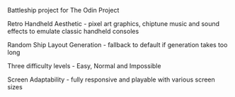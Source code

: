 Battleship project for The Odin Project


Retro Handheld Aesthetic - pixel art graphics, chiptune music and sound effects to emulate classic handheld consoles

Random Ship Layout Generation - fallback to default if generation takes too long

Three difficulty levels - Easy, Normal and Impossible

Screen Adaptability - fully responsive and playable with various screen sizes
